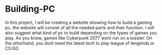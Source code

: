 # Building-PC

In this project, I will be creating a website showing how to build a gaming pc. the website will consist of all the needed parts and their function. I will also suggest what kind of pc to build depending on the types of games you play. As you know, games like Cyberpunk 2077 wont run on a toaster. On the otherhand, you dont need the latest tech to play league of lengends or CS:GO
